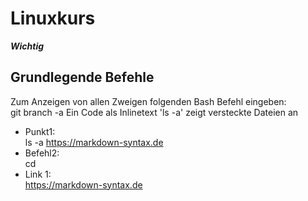 
# Linuxkurs
***Wichtig***  
## Grundlegende Befehle
Zum Anzeigen von allen Zweigen folgenden Bash Befehl eingeben:  
    git branch -a
Ein Code als Inlinetext 'ls -a' zeigt versteckte Dateien an
* Punkt1:  
    ls -a  <https://markdown-syntax.de>
* Befehl2:  
cd 
* Link 1:  
<https://markdown-syntax.de>  
